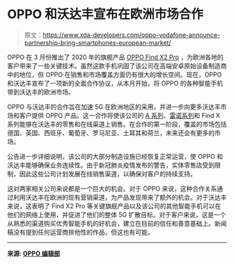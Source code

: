 # OPPO 和沃达丰宣布在欧洲市场合作

> 原文：<https://www.xda-developers.com/oppo-vodafone-announce-partnership-bring-smartphones-european-market/>

OPPO 在 3 月份推出了 2020 年的旗舰产品 [OPPO Find X2 Pro](https://www.xda-developers.com/oppo-find-x2-specifications-features-pricing-availability/) ，为欧洲各地的客户带来了一些关键技术。虽然这款手机巩固了该公司在高端安卓原始设备制造商中的地位，但 OPPO 在销售和市场覆盖方面仍有很大的增长空间。现在，OPPO 和沃达丰宣布了一项新的全面合作协议，从本月开始，将 OPPO 的各种智能手机带到沃达丰的欧洲市场。

OPPO 与沃达丰的合作旨在加速 5G 在欧洲地区的采用，并进一步向更多沃达丰市场和客户提供 OPPO 产品。这一合作将使该公司的 [A 系列](https://www.xda-developers.com/oppo-a52-a72-mid-range-smartphones-europe/)、[雷诺系列](https://www.xda-developers.com/oppo-reno3-pro-international-launch-dual-front-cameras-quad-rear-cameras-mediatek-helio-p95/)和 Find X 系列能够在沃达丰的零售和在线渠道上销售。在合作的第一阶段，覆盖的市场包括德国、英国、西班牙、葡萄牙、罗马尼亚、土耳其和荷兰，未来还会有更多的市场。

公告进一步详细说明，该公司的大部分制造设施已经恢复正常运营，使 OPPO 和沃达丰能够确保业务连续性。由于新冠肺炎疫情发布的警告，实体零售店受到限制，因此这些公司计划发展在线销售渠道，以确保对客户的持续支持。

这对两家相关公司来说都是一个巨大的机会。对于 OPPO 来说，这种合作关系通过利用沃达丰在欧洲的现有营销渠道，为产品发现带来了额外的机会。对于沃达丰来说，这表明了 Find X2 Pro 等关键旗舰产品以及该公司的其他智能手机可以在他们的网络上使用，并促进了他们的整体 5G 扩散目标。对于客户来说，这是一个从熟悉的渠道购买优秀智能手机的好机会，建立在目前的信任和善意基础上。新闻稿没有提到任何运营商排他性的作品，但这也有可能。

* * *

**来源: [OPPO 编辑部](https://www.oppo.com/en/newsroom/press/oppo-and-vodafone-announce-partnership-agreement-to-bring-a-broad-range-of-oppo-products-to-vodafones-european-markets/)**